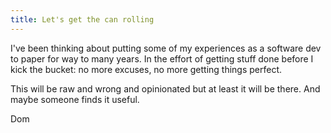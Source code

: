 ```yaml
---
title: Let's get the can rolling
---
```


I've been thinking about putting some of my experiences as a software dev to paper for way to many years.
In the effort of getting stuff done before I kick the bucket: no more excuses, no more getting things perfect.

This will be raw and wrong and opinionated but at least it will be there. And maybe someone finds it useful.

Dom